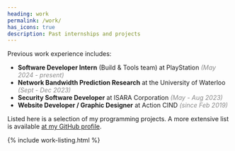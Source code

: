 ```yaml
---
heading: work
permalink: /work/
has_icons: true
description: Past internships and projects
---
```


Previous work experience includes:
- **Software Developer Intern** (Build & Tools team) at PlayStation *(May 2024 - present)*
- **Network Bandwidth Prediction Research** at the University of Waterloo *(Sept - Dec 2023)*
- **Security Software Developer** at ISARA Corporation *(May - Aug 2023)*
- **Website Developer / Graphic Designer** at Action CIND *(since Feb 2019)*

Listed here is a selection of my programming projects. A more extensive list is available [at my GitHub profile](https://github.com/dulldesk?tab=repositories).


{% include work-listing.html %}

<style>
	em {
		opacity: 0.5;
	}
</style>
